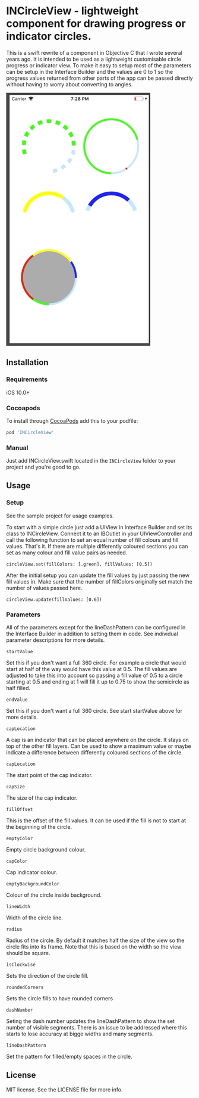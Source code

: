 # INCircleView - lightweight component for drawing progress or indicator circles.

This is a swift rewrite of a component in Objective C that I wrote several years ago. It is intended to be used as a lightweight customisable circle progress or indicator view. To make it easy to setup most of the parameters can be setup in the Interface Builder and the values are 0 to 1 so the progress values returned from other parts of the app can be passed directly without having to worry about converting to angles.

![Example](Example.gif)


## Installation
### Requirements
iOS 10.0+

### Cocoapods
To install through [CocoaPods](http://cocoapods.org) add this to your podfile:

```ruby
pod 'INCircleView'
```

### Manual
Just add INCircleView.swift located in the `INCircleView` folder to your project and you're good to go.

## Usage
### Setup
See the sample project for usage examples. 

To start with a simple circle just add a UIView in Interface Builder and set its class to INCircleView. Connect it to an IBOutlet in your UIViewController and call the following function to set an equal number of fill colours and fill values. That's it. If there are multiple differently coloured sections you can set as many colour and fill value pairs as needed.
```
circleView.set(fillColors: [.green], fillValues: [0.5])
```
After the initial setup you can update the fill values by just passing the new fill values in. Make sure that the number of fillColors originally set match the number of values passed here.
```
circleView.update(fillValues: [0.6])
```
### Parameters
All of the parameters except for the lineDashPattern can be configured in the Interface Builder in addition to setting them in code. See individual parameter descriptions for more details.
```
startValue
```
Set this if you don't want a full 360 circle. For example a circle that would start at half of the way would have this value at 0.5. The fill values are adjusted to take this into account so passing a fill value of 0.5 to a circle starting at 0.5 and ending at 1 will fill it up to 0.75 to show the semicircle as half filled.
```
endValue
```
Set this if you don't want a full 360 circle. See start startValue above for more details.
```
capLocation
```
A cap is an indicator that can be placed anywhere on the circle. It stays  on top of the other fill layers. Can be used to show a maximum value or maybe indicate a difference between differently coloured sections of the circle.
```
capLocation
```
The start point of the cap indicator.
```
capSize
```
The size of the cap indicator.
```
fillOffset
```
This is the offset of the fill values. It can be used if the fill is not to start at the beginning of the circle.
```
emptyColor
```
Empty circle background colour.
```
capColor
```
Cap indicator colour.
```
emptyBackgroundColor
```
Colour of the circle inside background. 
```
lineWidth
```
Width of the circle line.
```
radius
```
Radius of the circle. By default it matches half the size of the view so the circle fits into its frame. Note that this is based on the width so the view should be square.
```
isClockwise
```
Sets the direction of the circle fill.
```
roundedCorners
```
Sets the circle fills to have rounded corners
```
dashNumber
```
Seting the dash number updates the lineDashPattern to show the set number of visible segments. There is an issue to be addressed where this starts to lose accuracy at bigge widths and many segments.
```
lineDashPattern
```
Set the pattern for filled/empty spaces in the circle.

## License
MIT license. See the LICENSE file for more info.
